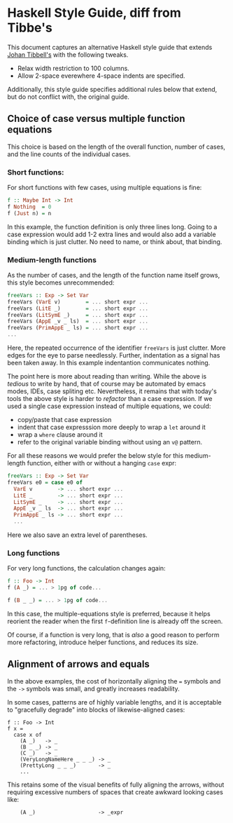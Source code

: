 Haskell Style Guide, diff from Tibbe's
======================================

This document captures an alternative Haskell style guide that extends
[Johan Tibbell's](https://github.com/tibbe/haskell-style-guide/blob/master/haskell-style.md)
 with the following tweaks.

 * Relax width restriction to 100 columns.
 * Allow 2-space everewhere 4-space indents are specified.

Additionally, this style guide specifies additional rules below that
extend, but do not conflict with, the original guide.


Choice of case versus multiple function equations
-------------------------------------------------

This choice is based on the length of the overall function, number of
cases, and the line counts of the individual cases.

### Short functions:

For short functions with few cases, using multiple equations is fine:

```Haskell
f :: Maybe Int -> Int
f Nothing  = 0
f (Just n) = n
```

In this example, the function definition is only three lines long.
Going to a case expression would add 1-2 extra lines and would also
add a variable binding which is just clutter.  No need to name, or
think about, that binding.

### Medium-length functions

As the number of cases, and the length of the function name
itself grows, this style becomes unrecommended:

```Haskell
freeVars :: Exp -> Set Var
freeVars (VarE v)        = ... short expr ...
freeVars (LitE _)        = ... short expr ...
freeVars (LitSymE _)     = ... short expr ...
freeVars (AppE _v _ ls)  = ... short expr ...
freeVars (PrimAppE _ ls) = ... short expr ...
...
```

Here, the repeated occurrence of the identifier `freeVars` is just
clutter.  More edges for the eye to parse needlessly.  Further,
indentation as a signal has been taken away.  In this example
indentantion communicates nothing.

The point here is more about reading than writing.  While the above is
*tedious* to write by hand, that of course may be automated by emacs
modes, IDEs, case spliting etc.  Nevertheless, it remains that with
today's tools the above style is harder to *refactor* than a case
expression.  If we used a single case expression instead of multiple
equations, we could:

 * copy/paste that case expression
 * indent that case expresssion more deeply to wrap a `let` around it
 * wrap a `where` clause around it
 * refer to the original variable binding without using an `v@` pattern.

For all these reasons we would prefer the below style for this
medium-length function, either with or without a hanging `case` expr:

```Haskell
freeVars :: Exp -> Set Var
freeVars e0 = case e0 of
  VarE v        -> ... short expr ...
  LitE _        -> ... short expr ...
  LitSymE _     -> ... short expr ...
  AppE _v _ ls  -> ... short expr ...
  PrimAppE _ ls -> ... short expr ...
  ...
```

Here we also save an extra level of parentheses.

### Long functions

For very long functions, the calculation changes again:

```Haskell
f :: Foo -> Int
f (A _) = ... > 1pg of code...

f (B _ _) = ... > 1pg of code...
```

In this case, the multiple-equations style is preferred, because it
helps reorient the reader when the first `f`-definition line is
already off the screen.

Of course, if a function is very long, that is *also* a good reason to
perform more refactoring, introduce helper functions, and reduces its
size.


Alignment of arrows and equals
------------------------------

In the above examples, the cost of horizontally aligning the `=`
symbols and the `->` symbols was small, and greatly increases
readability.  

In some cases, patterns are of highly variable lengths, and it is
acceptable to "gracefully degrade" into blocks of likewise-aligned
cases:

```
f :: Foo -> Int
f x =
  case x of
    (A _)   -> _
    (B _ _) -> _
    (C _)   -> _
    (VeryLongNameHere _ _ _) -> _
    (PrettyLong _ _ _)       -> _
    ...
```

This retains some of the visual benefits of fully aligning the arrows,
without requiring excessive numbers of spaces that create awkward
looking cases like:

```
    (A _)                    -> _expr
```


